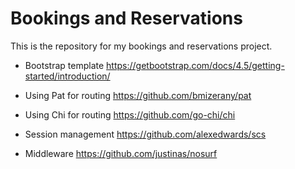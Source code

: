 # Bookings and Reservations

This is the repository for my bookings and reservations project.

- Bootstrap template 
https://getbootstrap.com/docs/4.5/getting-started/introduction/

- Using Pat for routing
https://github.com/bmizerany/pat

- Using Chi for routing
https://github.com/go-chi/chi

- Session management
https://github.com/alexedwards/scs

- Middleware
https://github.com/justinas/nosurf